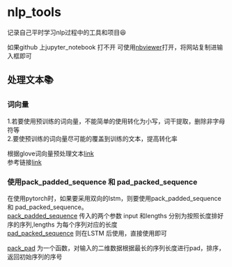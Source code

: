 # nlp_tools
记录自己平时学习nlp过程中的工具和项目:laughing:    

如果github 上jupyter_notebook 打不开 可使用[nbviewer](https://nbviewer.jupyter.org/)打开，将网站复制进输入框即可
##  处理文本:books:

### 词向量
  1.若要使用预训练的词向量，不能简单的使用转化为小写，词干提取，删除非字母符等  
  2.要使预训练的词向量尽可能的覆盖到训练的文本，提高转化率   
    
  根据glove词向量预处理文本[link](https://github.com/XiaoQQin/nlp_tools/blob/master/process_text/process_pretrained_word2vec.ipynb)  
  参考链接[link](https://www.kaggle.com/christofhenkel/how-to-preprocessing-for-glove-part1-eda)
### 使用pack_padded_sequence 和 pad_packed_sequence
  在使用pytorch时，如果要采用双向的lstm，则要使用pack_padded_sequence 和 pad_packed_sequence。  
  [pack_padded_sequence](https://pytorch.org/docs/stable/nn.html#pack-padded-sequence)
  传入的两个参数 input 和lengths 分别为按照长度排好序的序列,lengths 为每个序列对应的长度  
  [pad_packed_sequence](https://pytorch.org/docs/stable/nn.html#pad-packed-sequence) 则在LSTM 后使用，直接使用即可  
  
  [pack_pad](https://github.com/XiaoQQin/nlp_tools/blob/master/pack_pad/pad.ipynb) 为一个函数，对输入的二维数据根据最长的序列长度进行pad，排序，返回初始序列的序号
